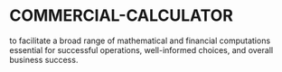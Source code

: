 # COMMERCIAL-CALCULATOR
to facilitate a broad range of mathematical and financial computations essential for successful operations, well-informed choices, and overall business success.  







